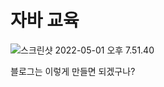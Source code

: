 # 자바 교육



![스크린샷 2022-05-01 오후 7.51.40](../images/java/%E1%84%89%E1%85%B3%E1%84%8F%E1%85%B3%E1%84%85%E1%85%B5%E1%86%AB%E1%84%89%E1%85%A3%E1%86%BA%202022-05-01%20%E1%84%8B%E1%85%A9%E1%84%92%E1%85%AE%207.51.40.png)





블로그는 이렇게 만들면 되겠구나?